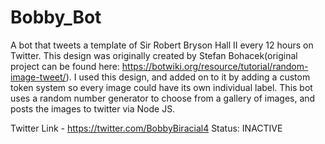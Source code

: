 # Bobby_Bot
A bot that tweets a template of Sir Robert Bryson Hall II every 12 hours on Twitter. 
This design was originally created by Stefan Bohacek(original project can be found here: https://botwiki.org/resource/tutorial/random-image-tweet/). I used this design, and added on to it by adding a custom token system so every image could have its own individual label. This bot uses a random number generator to choose from a gallery of images, and posts the images to twitter via Node JS.

Twitter Link - https://twitter.com/BobbyBiracial4
Status: INACTIVE
